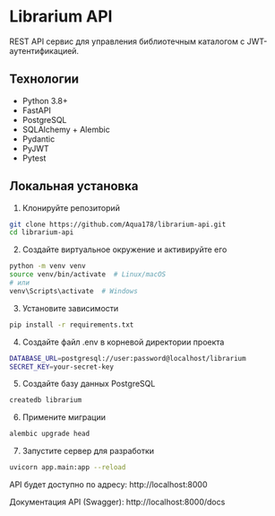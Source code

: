 # Librarium API

REST API сервис для управления библиотечным каталогом с JWT-аутентификацией.

## Технологии

- Python 3.8+
- FastAPI
- PostgreSQL
- SQLAlchemy + Alembic
- Pydantic
- PyJWT
- Pytest

## Локальная установка

1. Клонируйте репозиторий
```bash
git clone https://github.com/Aqua178/librarium-api.git
cd librarium-api
```

2. Создайте виртуальное окружение и активируйте его
```bash
python -m venv venv
source venv/bin/activate  # Linux/macOS
# или
venv\Scripts\activate  # Windows
```

3. Установите зависимости
```bash
pip install -r requirements.txt
```

4. Создайте файл .env в корневой директории проекта
```bash
DATABASE_URL=postgresql://user:password@localhost/librarium
SECRET_KEY=your-secret-key
```

5. Создайте базу данных PostgreSQL
```bash
createdb librarium
```

6. Примените миграции
```bash
alembic upgrade head
```

7. Запустите сервер для разработки
```bash
uvicorn app.main:app --reload
```

API будет доступно по адресу: http://localhost:8000

Документация API (Swagger): http://localhost:8000/docs
